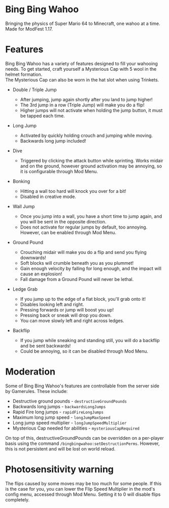 # Bing Bing Wahoo
Bringing the physics of Super Mario 64 to Minecraft, one wahoo at a time.<br>
Made for ModFest 1.17.
# Features
Bing Bing Wahoo has a variety of features designed to fill your wahooing needs. To get started, craft yourself a Mysterious Cap with 5 wool in the helmet formation.<br>
The Mysterious Cap can also be worn in the hat slot when using Trinkets.
- Double / Triple Jump
    - After jumping, jump again shortly after you land to jump higher!
    - The 3rd jump in a row (Triple Jump) will make you do a flip!
    - Higher jumps will not activate when holding the jump button, it 
      must be tapped each time.
    
- Long Jump
    - Activated by quickly holding crouch and jumping while moving. 
    - Backwards long jump included!
    
- Dive
    - Triggered by clicking the attack button while sprinting. Works midair and on 
      the ground, however ground activation may be annoying, so it is configurable 
      through Mod Menu.
    
- Bonking
    - Hitting a wall too hard will knock you over for a bit!
    - Disabled in creative mode.
    
- Wall Jump
    - Once you jump into a wall, you have a short time to jump again, and 
      you will be sent in the opposite direction.
    - Does not activate for regular jumps by default, too annoying. However, 
      can be enabled through Mod Menu.
    
- Ground Pound
    - Crouching midair will make you do a flip and send you flying downwards!
    - Soft blocks will crumble beneath you as you plummet!
    - Gain enough velocity by falling for long enough, and the impact will 
      cause an explosion!
    - Fall damage from a Ground Pound will never be lethal.
    
- Ledge Grab
    - If you jump up to the edge of a flat block, you'll grab onto it!
    - Disables looking left and right.
    - Pressing forwards or jump will boost you up!
    - Pressing back or sneak will drop you down.
    - You can move slowly left and right across ledges.
    
- Backflip
    - If you jump while sneaking and standing still, you will do a backflip 
      and be sent backwards!
    - Could be annoying, so it can be disabled through Mod Menu.

# Moderation
Some of Bing Bing Wahoo's features are controllable from the server side by Gamerules. These include:
- Destructive ground pounds - `destructiveGroundPounds`
- Backwards long jumps - `backwardsLongJumps`
- Rapid Fire long jumps - `rapidFireLongJumps`
- Maximum long jump speed - `longJumpMaxSpeed`
- Long jump speed multiplier - `longJumpSpeedMultiplier`
- Mysterious Cap needed for abilities - `mysteriousCapRequired`

On top of this, destructiveGroundPounds can be overridden on a per-player basis using the command `/bingbingwahoo:setDestructionPerms`. However, this is not persistent and will be lost on world reload.

# Photosensitivity warning
The flips caused by some moves may be too much for some people. If 
this is the case for you, you can lower the Flip Speed Multiplier in the 
mod's config menu, accessed through Mod Menu. Setting it to 0 will 
disable flips completely.